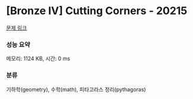 # [Bronze IV] Cutting Corners - 20215 

[문제 링크](https://www.acmicpc.net/problem/20215) 

### 성능 요약

메모리: 1124 KB, 시간: 0 ms

### 분류

기하학(geometry), 수학(math), 피타고라스 정리(pythagoras)

